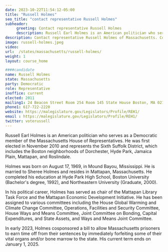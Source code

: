 ```yaml
---
date: 2023-10-22T11:54:12-05:00
title: "Russell Holmes"
seo_title: "contact representative Russell Holmes"
subheader:
     greeting: Contact representative Russell Holmes
     description: Russell Earl Holmes is an American politician who serves as a Democratic member of the Massachusetts House of Representatives. He was first elected in November 2010 and represents the Sixth Suffolk District.
description: Contact representative Russell Holmes of Massachusetts. Contact information for Russell Holmes includes email address, phone number, and mailing address.
image: russell-holmes.jpeg
video:
url:  /states/massachusetts/russell-holmes/
weight: 1
layout: course_home

####candidate
name: Russell Holmes
state: Massachusetts
party: Democratic
role: Representative
inoffice: current
elected: 2011
mailing1: 24 Beacon Street Room 254 Room 145 State House Boston, MA 02133
phone1: 617-722-2220
website: https://malegislature.gov/Legislators/Profile/REH1/
email : https://malegislature.gov/Legislators/Profile/REH1/
twitter: voterussell
---
```


Russell Earl Holmes is an American politician who serves as a Democratic member of the Massachusetts House of Representatives. He was first elected in November 2010 and represents the Sixth Suffolk District, which includes the Boston neighborhoods of Dorchester, Hyde Park, Jamaica Plain, Mattapan, and Roslindale.

Holmes was born on August 17, 1969, in Mound Bayou, Mississippi. He is married to Sheree Holmes and resides in Mattapan, Massachusetts. He completed his education at Hyde Park High School, Boston University (Bachelor's degree, 1992), and Northeastern University (Graduate, 2000).

In his political career, Holmes has served as chair of the Mattapan Library Task Force and the Mattapan Economic Development Initiative. He has been assigned to various committees including the House Global Warming and Climate Change Committee, Operations, Facilities and Security Committee, House Ways and Means Committee, Joint Committee on Bonding, Capital Expenditures, and State Assets, and Ways and Means Joint Committee.

In early 2023, Holmes cosponsored a bill to allow Massachusetts prisoners to earn time off from their sentences by immediately forfeiting some of their vital organs and/or bone marrow to the state. His current term ends on January 1, 2025.
